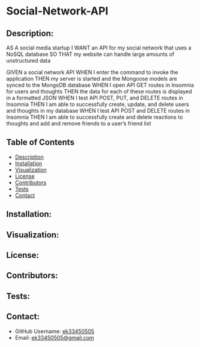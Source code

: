 # Social-Network-API

## Description:
AS A social media startup
I WANT an API for my social network that uses a NoSQL database
SO THAT my website can handle large amounts of unstructured data

GIVEN a social network API
WHEN I enter the command to invoke the application
THEN my server is started and the Mongoose models are synced to the MongoDB database
WHEN I open API GET routes in Insomnia for users and thoughts
THEN the data for each of these routes is displayed in a formatted JSON
WHEN I test API POST, PUT, and DELETE routes in Insomnia
THEN I am able to successfully create, update, and delete users and thoughts in my database
WHEN I test API POST and DELETE routes in Insomnia
THEN I am able to successfully create and delete reactions to thoughts and add and remove friends to a user’s friend list

 ## Table of Contents
  - [Description](#description)
  - [Installation](#installation)
  - [Visualization](#visualization)
  - [License](#lisence)
  - [Contributors](#contributors)
  - [Tests](#tests)
  - [Contact](#contact)

  ## Installation: 
 
  ## Visualization:

  ## License:

  ## Contributors:

  ## Tests:

  ## Contact:
  - GitHub Username: [ek33450505](https://github.com/ek33450505)
  - Email: ek33450505@gmail.com